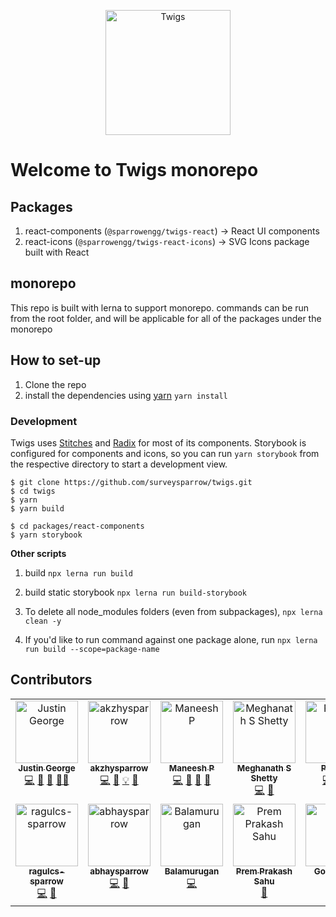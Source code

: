 <p align="center"><img src="https://twigs.surveysparrow.com/img/logo-with-text.svg" width="200" alt="Twigs" /></p>

# Welcome to Twigs monorepo

## Packages
1. react-components (`@sparrowengg/twigs-react`) → React UI components 
2. react-icons (`@sparrowengg/twigs-react-icons`) → SVG Icons package built with React


## monorepo
This repo is built with lerna to support monorepo. commands can be run from the root folder, and will be applicable for all of the packages under the monorepo

## How to set-up

1. Clone the repo
2. install the dependencies using [yarn](https://yarnpkg.com/) `yarn install`

### Development

Twigs uses [Stitches](https://stitches.dev/) and [Radix](https://radix-ui.com/) for most of its components.
Storybook is configured for components and icons, so you can run `yarn storybook` from the respective directory to start a development view.

```
$ git clone https://github.com/surveysparrow/twigs.git
$ cd twigs
$ yarn
$ yarn build

$ cd packages/react-components
$ yarn storybook
```

**Other scripts**

1. build `npx lerna run build`

2. build static storybook `npx lerna run build-storybook`

3. To delete all node_modules folders (even from subpackages), `npx lerna clean -y`

4. If you'd like to run command against one package alone, run `npx lerna run build --scope=package-name`

## Contributors

<!-- ALL-CONTRIBUTORS-LIST:START - Do not remove or modify this section -->
<!-- prettier-ignore-start -->
<!-- markdownlint-disable -->
<table>
  <tbody>
    <tr>
      <td align="center" valign="top" width="14.28%"><a href="https://github.com/justin-ss"><img src="https://avatars.githubusercontent.com/u/105047491?v=4?s=100" width="100px;" alt="Justin George"/><br /><sub><b>Justin George</b></sub></a><br /><a href="#code-justin-ss" title="Code">💻</a> <a href="#doc-justin-ss" title="Documentation">📖</a> <a href="#ideas-justin-ss" title="Ideas, Planning, & Feedback">🤔</a> <a href="#mentoring-justin-ss" title="Mentoring">🧑‍🏫</a></td>
      <td align="center" valign="top" width="14.28%"><a href="https://github.com/akzhysparrow"><img src="https://avatars.githubusercontent.com/u/157568762?v=4?s=100" width="100px;" alt="akzhysparrow"/><br /><sub><b>akzhysparrow</b></sub></a><br /><a href="#code-akzhysparrow" title="Code">💻</a> <a href="#doc-akzhysparrow" title="Documentation">📖</a> <a href="#example-akzhysparrow" title="Examples">💡</a> <a href="#maintenance-akzhysparrow" title="Maintenance">🚧</a></td>
      <td align="center" valign="top" width="14.28%"><a href="https://github.com/maneeshp97"><img src="https://avatars.githubusercontent.com/u/158666689?v=4?s=100" width="100px;" alt="Maneesh P"/><br /><sub><b>Maneesh P</b></sub></a><br /><a href="#code-maneeshp97" title="Code">💻</a> <a href="#maintenance-maneeshp97" title="Maintenance">🚧</a> <a href="#doc-maneeshp97" title="Documentation">📖</a> <a href="#review-maneeshp97" title="Reviewed Pull Requests">👀</a></td>
      <td align="center" valign="top" width="14.28%"><a href="https://github.com/shettyMegh9"><img src="https://avatars.githubusercontent.com/u/130285592?v=4?s=100" width="100px;" alt="Meghanath S Shetty"/><br /><sub><b>Meghanath S Shetty</b></sub></a><br /><a href="#code-shettyMegh9" title="Code">💻</a> <a href="#bug-shettyMegh9" title="Bug reports">🐛</a></td>
      <td align="center" valign="top" width="14.28%"><a href="http://www.pratosh.ml/"><img src="https://avatars.githubusercontent.com/u/76246084?v=4?s=100" width="100px;" alt="Pratosh"/><br /><sub><b>Pratosh</b></sub></a><br /><a href="#code-Pratosh22" title="Code">💻</a> <a href="#bug-Pratosh22" title="Bug reports">🐛</a> <a href="#doc-Pratosh22" title="Documentation">📖</a></td>
      <td align="center" valign="top" width="14.28%"><a href="https://github.com/meenakshi-ss"><img src="https://avatars.githubusercontent.com/u/160723712?v=4?s=100" width="100px;" alt="Meenakshi Sundaram"/><br /><sub><b>Meenakshi Sundaram</b></sub></a><br /><a href="#code-meenakshi-ss" title="Code">💻</a> <a href="#bug-meenakshi-ss" title="Bug reports">🐛</a></td>
      <td align="center" valign="top" width="14.28%"><a href="https://github.com/ss-oliver-paul"><img src="https://avatars.githubusercontent.com/u/158561360?v=4?s=100" width="100px;" alt="Oliver Paul"/><br /><sub><b>Oliver Paul</b></sub></a><br /><a href="#infra-ss-oliver-paul" title="Infrastructure (Hosting, Build-Tools, etc)">🚇</a></td>
    </tr>
    <tr>
      <td align="center" valign="top" width="14.28%"><a href="https://github.com/ragulcs-sparrow"><img src="https://avatars.githubusercontent.com/u/163504861?v=4?s=100" width="100px;" alt="ragulcs-sparrow"/><br /><sub><b>ragulcs-sparrow</b></sub></a><br /><a href="#code-ragulcs-sparrow" title="Code">💻</a> <a href="#bug-ragulcs-sparrow" title="Bug reports">🐛</a></td>
      <td align="center" valign="top" width="14.28%"><a href="https://github.com/abhaysparrow"><img src="https://avatars.githubusercontent.com/u/174322002?v=4?s=100" width="100px;" alt="abhaysparrow"/><br /><sub><b>abhaysparrow</b></sub></a><br /><a href="#code-abhaysparrow" title="Code">💻</a> <a href="#bug-abhaysparrow" title="Bug reports">🐛</a></td>
      <td align="center" valign="top" width="14.28%"><a href="https://github.com/tmbalagan"><img src="https://avatars.githubusercontent.com/u/23442723?v=4?s=100" width="100px;" alt="Balamurugan "/><br /><sub><b>Balamurugan </b></sub></a><br /><a href="#code-tmbalagan" title="Code">💻</a></td>
      <td align="center" valign="top" width="14.28%"><a href="https://github.com/Prem24022000"><img src="https://avatars.githubusercontent.com/u/69319430?v=4?s=100" width="100px;" alt="Prem Prakash Sahu"/><br /><sub><b>Prem Prakash Sahu</b></sub></a><br /><a href="#doc-Prem24022000" title="Documentation">📖</a></td>
      <td align="center" valign="top" width="14.28%"><a href="http://github.com/Gokul-Nath-27"><img src="https://avatars.githubusercontent.com/u/99087032?v=4?s=100" width="100px;" alt="Gokul Nath"/><br /><sub><b>Gokul Nath</b></sub></a><br /><a href="#code-Gokul-Nath-27" title="Code">💻</a></td>
    </tr>
  </tbody>
</table>

<!-- markdownlint-restore -->
<!-- prettier-ignore-end -->

<!-- ALL-CONTRIBUTORS-LIST:END -->